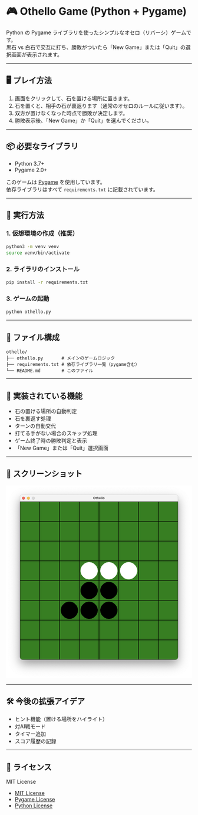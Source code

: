 # 🎮 Othello Game (Python + Pygame)

Python の Pygame ライブラリを使ったシンプルなオセロ（リバーシ）ゲームです。  
黒石 vs 白石で交互に打ち、勝敗がついたら「New Game」または「Quit」の選択画面が表示されます。

---

## 🖥️ プレイ方法

1. 画面をクリックして、石を置ける場所に置きます。
2. 石を置くと、相手の石が裏返ります（通常のオセロのルールに従います）。
3. 双方が置けなくなった時点で勝敗が決定します。
4. 勝敗表示後、「New Game」か「Quit」を選んでください。

---

## 📦 必要なライブラリ

- Python 3.7+
- Pygame 2.0+

このゲームは [Pygame](https://www.pygame.org/) を使用しています。  
依存ライブラリはすべて `requirements.txt` に記載されています。

---

## 🚀 実行方法

### 1. 仮想環境の作成（推奨）

```bash
python3 -m venv venv
source venv/bin/activate
```

### 2. ライラリのインストール

```bash
pip install -r requirements.txt
```

### 3. ゲームの起動

```bash
python othello.py
```

---

## 📁 ファイル構成

```
othello/
├── othello.py       # メインのゲームロジック
├── requirements.txt # 依存ライブラリ一覧（pygame含む）
└── README.md        # このファイル
```

---

## 🧠 実装されている機能

- 石の置ける場所の自動判定
- 石を裏返す処理
- ターンの自動交代
- 打てる手がない場合のスキップ処理
- ゲーム終了時の勝敗判定と表示
- 「New Game」または「Quit」選択画面

---

## 🎨 スクリーンショット

![ゲーム画面](images/screenshot1.jpg)

---

## 🛠️ 今後の拡張アイデア

- ヒント機能（置ける場所をハイライト）
- 対AI戦モード
- タイマー追加
- スコア履歴の記録

---

## 📜 ライセンス

MIT License

- [MIT License](https://opensource.org/licenses/MIT)
- [Pygame License](https://www.pygame.org/wiki/license)
- [Python License](https://docs.python.org/3/license.html)
